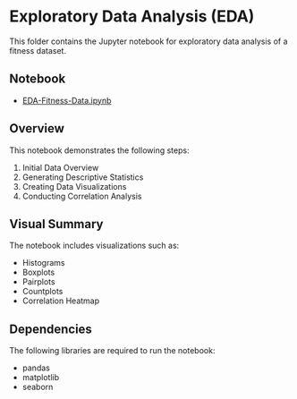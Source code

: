 # Exploratory Data Analysis (EDA)

This folder contains the Jupyter notebook for exploratory data analysis of a fitness dataset.

## Notebook

- [EDA-Fitness-Data.ipynb](ETA-Fitness-Data.ipynb)

## Overview

This notebook demonstrates the following steps:
1. Initial Data Overview
2. Generating Descriptive Statistics
3. Creating Data Visualizations
4. Conducting Correlation Analysis

## Visual Summary

The notebook includes visualizations such as:
- Histograms
- Boxplots
- Pairplots
- Countplots
- Correlation Heatmap

## Dependencies

The following libraries are required to run the notebook:
- pandas
- matplotlib
- seaborn
